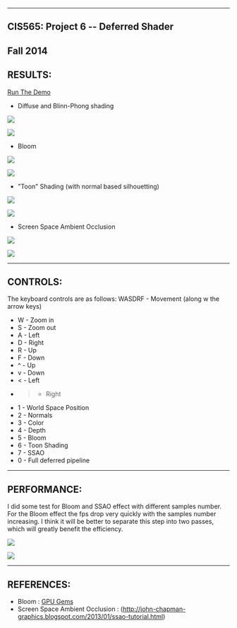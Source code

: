 ------------------------------------------------------------------------------
CIS565: Project 6 -- Deferred Shader
-------------------------------------------------------------------------------
Fall 2014
-------------------------------------------------------------------------------
RESULTS:
-------------------------------------------------------------------------------

[Run The Demo](http://diracsea3921.github.io/Project6-DeferredShader/)

* Diffuse and Blinn-Phong shading

![](https://github.com/DiracSea3921/Project6-DeferredShader/blob/master/Untitled6.png)

![](https://github.com/DiracSea3921/Project6-DeferredShader/blob/master/Untitled2.png)

* Bloom

![](https://github.com/DiracSea3921/Project6-DeferredShader/blob/master/Untitled7.png)

![](https://github.com/DiracSea3921/Project6-DeferredShader/blob/master/Untitled3.png)

* "Toon" Shading (with normal based silhouetting)

![](https://github.com/DiracSea3921/Project6-DeferredShader/blob/master/Untitled8.png)

![](https://github.com/DiracSea3921/Project6-DeferredShader/blob/master/Untitled4.png)

* Screen Space Ambient Occlusion

![](https://github.com/DiracSea3921/Project6-DeferredShader/blob/master/Untitled5.png)

![](https://github.com/DiracSea3921/Project6-DeferredShader/blob/master/Untitled1.png)

-------------------------------------------------------------------------------
CONTROLS:
-------------------------------------------------------------------------------

The keyboard controls are as follows:
WASDRF - Movement (along w the arrow keys)
* W - Zoom in
* S - Zoom out
* A - Left
* D - Right
* R - Up
* F - Down
* ^ - Up
* v - Down
* < - Left
* > - Right
* 1 - World Space Position
* 2 - Normals
* 3 - Color
* 4 - Depth
* 5 - Bloom
* 6 - Toon Shading
* 7 - SSAO
* 0 - Full deferred pipeline

-------------------------------------------------------------------------------
PERFORMANCE:
-------------------------------------------------------------------------------

I did some test for Bloom and SSAO effect with different samples number. For the Bloom effect the fps drop very quickly with the samples number increasing.
I think it will be better to separate this step into two passes, which will greatly benefit the efficiency.
 
![](https://github.com/DiracSea3921/Project6-DeferredShader/blob/master/image.png)

![](https://github.com/DiracSea3921/Project6-DeferredShader/blob/master/image2.png)

-------------------------------------------------------------------------------
REFERENCES:
-------------------------------------------------------------------------------

* Bloom : [GPU Gems](http://http.developer.nvidia.com/GPUGems/gpugems_ch21.html) 
* Screen Space Ambient Occlusion : (http://john-chapman-graphics.blogspot.com/2013/01/ssao-tutorial.html)


